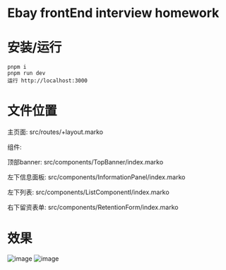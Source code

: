 # Ebay frontEnd interview homework

# 安装/运行

```
pnpm i
pnpm run dev
运行 http://localhost:3000
```

# 文件位置
主页面: src/routes/+layout.marko

组件:

顶部banner: src/components/TopBanner/index.marko

左下信息面板: src/components/InformationPanel/index.marko

左下列表: src/components/ListComponentl/index.marko

右下留资表单: src/components/RetentionForm/index.marko


# 效果
![image](https://github.com/kagamikuro/ebay-marko-app/assets/36278007/b0eca78e-9dcb-4fae-9c46-4f5aed32218a)
![image](https://github.com/kagamikuro/ebay-marko-app/assets/36278007/b27021e2-37f9-4361-af80-9cc6fb969504)


